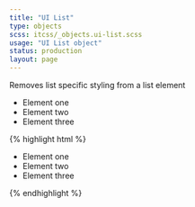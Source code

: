 ```yaml
---
title: "UI List"
type: objects
scss: itcss/_objects.ui-list.scss
usage: "UI List object"
status: production
layout: page
---
```


Removes list specific styling from a list element

<div class="example">
    <ul class="ui-list">
        <li>Element one</li>
        <li>Element two</li>
        <li>Element three</li>
    </ul>
</div>

{% highlight html %}
    <ul class="ui-list">
        <li>Element one</li>
        <li>Element two</li>
        <li>Element three</li>
    </ul>
{% endhighlight %}
